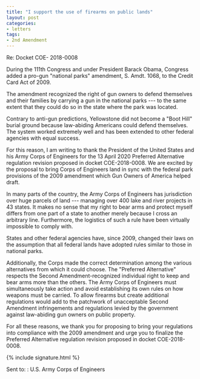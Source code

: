 ```yaml
---
title: "I support the use of firearms on public lands"
layout: post
categories:
- letters
tags:
- 2nd Amendment
---
```


Re: Docket COE- 2018-0008

During the 111th Congress and under President Barack Obama, Congress added a pro-gun "national parks" amendment, S. Amdt. 1068, to the Credit Card Act of 2009.

The amendment recognized the right of gun owners to defend themselves and their families by carrying a gun in the national parks --- to the same extent that they could do so in the state where the park was located.

Contrary to anti-gun predictions, Yellowstone did not become a "Boot Hill" burial ground because law-abiding Americans could defend themselves. The system worked extremely well and has been extended to other federal agencies with equal success.

For this reason, I am writing to thank the President of the United States and his Army Corps of Engineers for the 13 April 2020 Preferred Alternative regulation revision proposed in docket COE-2018-0008. We are excited by the proposal to bring Corps of Engineers land in sync with the federal park provisions of the 2009 amendment which Gun Owners of America helped draft.

In many parts of the country, the Army Corps of Engineers has jurisdiction over huge parcels of land --- managing over 400 lake and river projects in 43 states. It makes no sense that my right to bear arms and protect myself differs from one part of a state to another merely because I cross an arbitrary line. Furthermore, the logistics of such a rule have been virtually impossible to comply with.

States and other federal agencies have, since 2009, changed their laws on the assumption that all federal lands have adopted rules similar to those in national parks.

Additionally, the Corps made the correct determination among the various alternatives from which it could choose. The "Preferred Alternative" respects the Second Amendment-recognized individual right to keep and bear arms more than the others. The Army Corps of Engineers must simultaneously take action and avoid establishing its own rules on how weapons must be carried. To allow firearms but create additional regulations would add to the patchwork of unacceptable Second Amendment infringements and regulations levied by the government against law-abiding gun owners on public property.

For all these reasons, we thank you for proposing to bring your regulations into compliance with the 2009 amendment and urge you to finalize the Preferred Alternative regulation revision proposed in docket COE-2018-0008.

{% include signature.html %}

Sent to:
: U.S. Army Corps of Engineers
